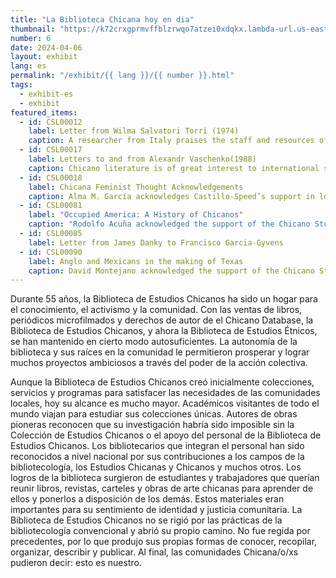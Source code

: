 ```yaml
---
title: "La Biblioteca Chicana hoy en dia"
thumbnail: "https://k72crxgprmvffblzrwqo7atzei0xdqkx.lambda-url.us-east-1.on.aws/iiif/2/bibliopolitica_CSL00012_CSL00012_002/820,203,2060,1774/full/0/default.jpg"
number: 6
date: 2024-04-06
layout: exhibit
lang: es
permalink: "/exhibit/{{ lang }}/{{ number }}.html"
tags: 
  - exhibit-es
  - exhibit
featured_items:
  - id: CSL00012
    label: Letter from Wilma Salvatori Torri (1974)
    caption: A researcher from Italy praises the staff and resources of the Chicano Studies Library as well as its function as a meeting place for Chicanos.
  - id: CSL00017
    label: Letters to and from Alexandr Vaschenko(1988)
    caption: Chicano literature is of great interest to international scholars. A researcher from Moscow was grateful for the materials he found in the Chicano Studies Library in 1987.
  - id: CSL00018
    label: Chicana Feminist Thought Acknowledgements
    caption: Alma M. García acknowledges Castillo-Speed’s support in locating documents on Chicana Feminist Thought
  - id: CSL00081
    label: "Occupied America: A History of Chicanos"
    caption: "Rodolfo Acuña acknowledged the support of the Chicano Studies Library at UC Berkeley in the seminal text Occupied America: A History of Chicanos"
  - id: CSL00085
    label: Letter from James Danky to Francisco Garcia-Gyvens
  - id: CSL00090
    label: Anglo and Mexicans in the making of Texas
    caption: David Montejano acknowledged the support of the Chicano Studies Library at UC Berkeley in the seminal text Anglos and Mexican in the Making of Texas, 1836-1986  
---
```

Durante 55 años, la Biblioteca de Estudios Chicanos ha sido un hogar para el conocimiento, el activismo y la comunidad. Con las ventas de libros, periódicos microfilmados y derechos de autor de el Chicano Database, la Biblioteca de Estudios Chicanos, y ahora la Biblioteca de Estudios Étnicos, se han mantenido en cierto modo autosuficientes. La autonomía de la biblioteca y sus raíces en la comunidad le permitieron prosperar y lograr muchos proyectos ambiciosos a través del poder de la acción colectiva.

Aunque la Biblioteca de Estudios Chicanos creó inicialmente colecciones, servicios y programas para satisfacer las necesidades de las comunidades locales, hoy su alcance es mucho mayor. Académicos visitantes de todo el mundo viajan para estudiar sus colecciones únicas. Autores de obras pioneras reconocen que su investigación habría sido imposible sin la Colección de Estudios Chicanos o el apoyo del personal de la Biblioteca de Estudios Chicanos. Los bibliotecarios que integran el personal han sido reconocidos a nivel nacional por sus contribuciones a los campos de la bibliotecología, los Estudios Chicanas y Chicanos y muchos otros.  Los logros de la biblioteca surgieron de estudiantes y trabajadores que querían reunir libros, revistas, carteles y obras de arte chicanas para aprender de ellos y ponerlos a disposición de los demás. Estos materiales eran importantes para su sentimiento de identidad y justicia comunitaria. La Biblioteca de Estudios Chicanos no se rigió por las prácticas de la bibliotecología convencional y abrió su propio camino. No fue regida por precedentes, por lo que produjo sus propias formas de conocer, recopilar, organizar, describir y publicar. Al final, las comunidades Chicana/o/xs pudieron decir: esto es nuestro.
